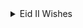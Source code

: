 <details>
  <summary>Eid II Wishes</summary>

<details>
<summary> EXPAND TOWARDS GREETINGS</summary>

<details>
        <summary>Eid_II: Primary celebration and festival</summary>

   - [ ]  Scale: Major impact
   - [ ]  Category: Religion
   - [ ]  Emotional range: Highly sensitive
   - [ ]  Invitation at my home: Open for all
   - [ ]  Vocal pitch: Minor chord
   - [ ]  Dress: Festive and cheerful but nevermin

        </details>

<details>
        <summary>
        RASHADUL ISLAM ross</summary>

<details>
            <summary>Got here</summary>

   * B.Sc. in Computer Science, CA
   * B.Sc. in Computer Engineering, BD

<details>
            <summary>Specialization</summary>

   + Computer System & Software
   + Software Engineering


<details>
            <summary>Expertise</summary>

   + Enterprise inauguration and expansion
   + System or Software Design and Development
   + A.I. & devOP
   + Consulting
   + Business Intelligence and Big Data
   + Liaison
   + Country Lead
   + University speech giving
   + So much in corporates, social responsibility
   + STEM community development
   + Charity

 </details>
 </details>
 </details>
</details>

<details>
        <summary> Greeting</summary>

   > Eid is in you! Everything senses great if you make it sensible and attentive greatness. Happy holidays & feast to you and your f&f both at home and abroad.

   > ঈদ আপনার মাঝেই! আপনি সর্বজনীন অবহিত ও স্বীকৃত বৈশিষ্ট্য অনুভূতিতে থাকলে, সবাই ভাল থাকবে। দেশে ও বিদেশে আপনার সবাইকে ও আপনাকে কাজের ছুটির আন্তরিক শুভেচ্ছা।

   > L'Eid est en vous! Tout et bon si vous en faites une grandeur sensible et attentive. Joyeuses fêtes et fêtes à vous, à vos amis et à votre famille, tant chez vous qu'à l'étranger.

   </details>

<details>
        <summary> Those who miss me: here says all</summary>

   ![Pixels](img_2_1687960547281.jpg)

   </details>

 <details>
   <summary> Reach me</summary>

   | Title      | Location |  Availability     |
    | :---        |    :----:   |          ---: |
    | Webex      | Gmail: rashadul.cse       | Always   |
    | Postbox      | Outlook: itsme.rashadul       | Always   |
    | SMS/Page  | +HH0 AHDA GO ROSS        |  Always      |
    | Cell  | +HH0 AGA DAA HCIE        |  11PM to 11AM EDT      |
    | Venue  | BE.7376062, HI.2598786        |  Always      |

 </details>
</details>

```
Thank you!
```
</details>
